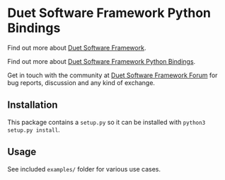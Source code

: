 # Duet Software Framework Python Bindings

Find out more about [Duet Software Framework](https://github.com/Duet3D/DuetSoftwareFramework).

Find out more about [Duet Software Framework Python Bindings](https://github.com/Duet3D/dsf-python).

Get in touch with the community at [Duet Software Framework Forum](https://forum.duet3d.com/category/31/dsf-development) for bug reports, discussion and any kind of exchange.

## Installation
This package contains a `setup.py` so it can be installed with `python3 setup.py install`.

## Usage
See included `examples/` folder for various use cases.

